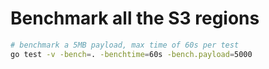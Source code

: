 
Benchmark all the S3 regions
============================

```bash
# benchmark a 5MB payload, max time of 60s per test
go test -v -bench=. -benchtime=60s -bench.payload=5000 
```
